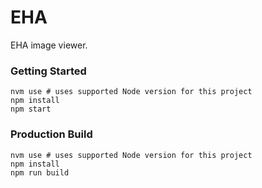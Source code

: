 # EHA

EHA image viewer.

### Getting Started

```shell
nvm use # uses supported Node version for this project
npm install
npm start
```

### Production Build

```shell
nvm use # uses supported Node version for this project
npm install
npm run build
```
